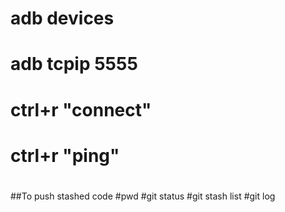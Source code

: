 ## 
# adb devices
# adb tcpip 5555
# ctrl+r "connect"
# ctrl+r "ping"
#
#
#
#
##To push stashed code
#pwd
#git status
#git stash list
#git log
#

